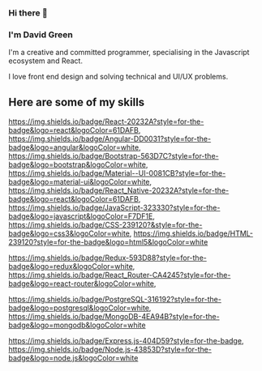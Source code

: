 ### Hi there 👋

### I'm David Green

I'm a creative and committed programmer, specialising in the Javascript ecosystem and React.

I love front end design and solving technical and UI/UX problems.

## Here are some of my skills

https://img.shields.io/badge/React-20232A?style=for-the-badge&logo=react&logoColor=61DAFB, https://img.shields.io/badge/Angular-DD0031?style=for-the-badge&logo=angular&logoColor=white, https://img.shields.io/badge/Bootstrap-563D7C?style=for-the-badge&logo=bootstrap&logoColor=white, https://img.shields.io/badge/Material--UI-0081CB?style=for-the-badge&logo=material-ui&logoColor=white, https://img.shields.io/badge/React_Native-20232A?style=for-the-badge&logo=react&logoColor=61DAFB, https://img.shields.io/badge/JavaScript-323330?style=for-the-badge&logo=javascript&logoColor=F7DF1E, https://img.shields.io/badge/CSS-239120?&style=for-the-badge&logo=css3&logoColor=white, https://img.shields.io/badge/HTML-239120?style=for-the-badge&logo=html5&logoColor=white

https://img.shields.io/badge/Redux-593D88?style=for-the-badge&logo=redux&logoColor=white, https://img.shields.io/badge/React_Router-CA4245?style=for-the-badge&logo=react-router&logoColor=white,

https://img.shields.io/badge/PostgreSQL-316192?style=for-the-badge&logo=postgresql&logoColor=white,  	https://img.shields.io/badge/MongoDB-4EA94B?style=for-the-badge&logo=mongodb&logoColor=white

https://img.shields.io/badge/Express.js-404D59?style=for-the-badge, https://img.shields.io/badge/Node.js-43853D?style=for-the-badge&logo=node.js&logoColor=white
